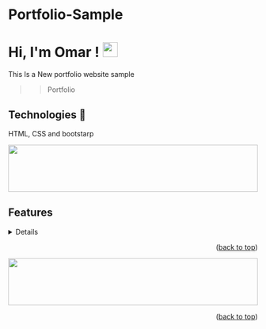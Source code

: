 # Portfolio-Sample

# Hi, I'm Omar ! <img src="https://raw.githubusercontent.com/MartinHeinz/MartinHeinz/master/wave.gif" width="30px">

This Is a New portfolio website sample
>> Portfolio
## Technologies 🚀
HTML, CSS and bootstarp

<img src="https://github.com/Govindv7555/Govindv7555/blob/main/49e76e0596857673c5c80c85b84394c1.gif" width=100% height=95px>

## Features
<details>
  <ul>
    <li>Responsive Design</li>
    <li>simple Design</li>
    <li>practices on HTML, CSS and Bootstarp</li>
  </ul>
</details>
<p align="right">(<a href="#top">back to top</a>)</p>

<img src="https://github.com/Govindv7555/Govindv7555/blob/main/49e76e0596857673c5c80c85b84394c1.gif" width=100% height=95px>
<p align="right">(<a href="#top">back to top</a>)</p>
